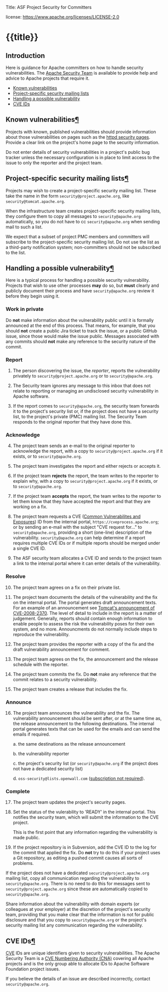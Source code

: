 Title: ASF Project Security for Committers

license: https://www.apache.org/licenses/LICENSE-2.0

# {{title}}

## Introduction

Here is guidance for Apache committers on how to handle
security vulnerabilities. The [Apache Security
Team](mailto:security@apache.org) is available to provide help and advice
to Apache projects that require it.

- <a href="#known">Known vulnerabilities</a>
- <a href="#lists">Project-specific security mailing lists</a>
- <a href="#possible">Handling a possible vulnerability</a>
- <a href="#ids">CVE IDs</a>

<h2 id="known">Known vulnerabilities<a class="headerlink" href="#known" title="Permanent link">&para;</a></h2>

Projects with known, published vulnerabilities should provide information
about those vulnerabilities on pages such as the
[httpd security pages](http://httpd.apache.org/security_report.html). Provide a clear link on the project's home page to the
security information.

Do not enter details of security vulnerabilities in a project's public bug
tracker unless the necessary configuration is in place to limit access to
the issue to only the reporter and the project team.

<h2 id="lists">Project-specific security mailing lists<a class="headerlink" href="#lists" title="Permanent link">&para;</a></h2>

Projects may wish to create a project-specific security mailing list.
These take the name in the form `security@project.apache.org`, like
`security@tomcat.apache.org`.

When the infrastructure team creates project-specific security mailing lists, they configure them to copy
all messages to `security@apache.org` automatically, so you do not have to
cc `security@apache.org` when sending mail to such a list.

We expect that a subset of project PMC members and committers will
subscribe to the project-specific security mailing list. Do not use the list as a third-party notification system; non-committers should not
be subscribed to the list.

<h2 id="possible">Handling a possible vulnerability<a class="headerlink" href="#possible" title="Permanent link">&para;</a></h2>

Here is a typical process for handling a possible security vulnerability.
Projects that wish to use other processes **may** do so, but **must** clearly and
publicly document their process and have `security@apache.org` review it before they begin using it.

### Work in private

Do **not** make information about the vulnerability public until it is formally announced at the end of this process. That means, for example, that you should **not** create a public Jira ticket to track the issue, or a public GitHub issue, since those would make the issue public.
Messages associated with any commits should **not** make any reference to the
security nature of the commit.

### Report

1. The person discovering the issue, the _reporter_, reports the
vulnerability privately to `security@project.apache.org` or to
`security@apache.org`.

2. The Security team ignores any message to this inbox that does not relate to reporting or managing an
undisclosed security vulnerability in Apache software.

3. If the report comes to `security@apache.org`, the security team forwards
it to the project's security list or, if the project does not
have a security list, to the project's private (PMC) mailing list.
The Security Team responds to the original reporter that they have done this.

### Acknowledge

4. The project team sends an e-mail to the original reporter to acknowledge the report, with a copy to `security@project.apache.org` if it exists, or to
`security@apache.org`.

5. The project team investigates the report and either rejects or accepts
it.

6. If the project team **rejects** the report, the team writes to the reporter to
explain why, with a copy to `security@project.apache.org` if it exists, or to
`security@apache.org`.

7. If the project team **accepts** the report, the team writes to the reporter to let them
know that they have accepted the report and that they are working on a fix.

8. The project team requests a CVE (<a href="https://cve.mitre.org/" target="_blank">Common Vulnerabilites and Exposures</a>) ID from the internal portal, `https://cveprocess.apache.org`; or by
sending an e-mail with the subject "CVE request for..." to `security@apache.org`, providing a
short (one-line) description of the vulnerability. `security@apache.org` can
help determine if a report requires multiple CVE IDs or if multiple reports
should be merged under a single CVE ID.

9. The ASF security team allocates a CVE ID and sends to the project team a link to the
internal portal where it can enter details of the
vulnerability.

### Resolve

10. The project team agrees on a fix on their private list.

11. The project team documents the details of the vulnerability and the fix on the
internal portal. The portal generates draft announcement texts.  For
an example of an announcement see [Tomcat's announcement of
CVE-2008-2370](http://markmail.org/message/w7mdjdxeqius7d6l). The
level of detail to include in the report is a matter of
judgement. Generally, reports should contain enough information to
enable people to assess the risk the vulnerability poses for
their own system, and no more. Announcments do not normally include steps to reproduce the vulnerability.

12. The project team provides the reporter with a copy of the fix and the
draft vulnerability announcement for comment.

13. The project team agrees on the fix, the announcement and the release
schedule with the reporter.

14. The project team commits the fix. Do **not** make any reference that the commit relates to a security vulnerability.

15. The project team creates a release that includes the fix.

### Announce

16. The project team announces the vulnerability and the fix. The vulnerability
announcement should be sent after, or at the same time as, the release announcement to the
following destinations.  The internal portal generates texts that can be used for
the emails and can send the emails if required.

    a. the same destinations as the release announcement

    b. the vulnerability reporter

    c. the project's security list (or `security@apache.org` if the project does
not have a dedicated security list)

    d. `oss-security@lists.openwall.com` ([subscription not required](http://oss-security.openwall.org/wiki/mailing-lists)).

### Complete

17. The project team updates the project's security pages.

18. Set the status of the vulerability to 'READY' in the internal portal. This notifies the
    security team, which will submit the information to the CVE project.

    This is the first point that any information regarding the vulnerability is made public.

19. If the project repository is in Subversion, add the CVE ID to the log for the commit that applied the fix. Do **not** try to do this if your project uses a Git repository, as editing a pushed commit causes all sorts of problems.

If the project does not have a dedicated `security@project.apache.org`
mailing list, copy all communication regarding the vulnerability to `security@apache.org`. There is no need to do this for messages
sent to `security@project.apache.org` since these are automatically copied to
`security@apache.org`.

Share information about the vulnerability with domain experts (or colleagues at your
employer) at the discretion of the project's security team, providing that
you make clear that the information is not for public disclosure and that you copy to
`security@apache.org` or the project's security mailing list any communication regarding the vulnerability.

<h2 id="ids">CVE IDs<a class="headerlink" href="#ids" title="Permanent link">&para;</a></h2>

[CVE](https://cve.org/)
IDs are unique identifiers given to security vulnerabilities.  The Apache
Security Team is a <a href="https://www.cve.org/ProgramOrganization/CNAs">CVE Numbering Authority (CNA)</a> covering all Apache projects and is the only
group able to allocate IDs to Apache Software Foundation project issues.

If you believe the details of an issue are described
incorrectly, contact `security@apache.org`.
